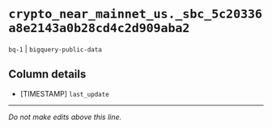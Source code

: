 # `crypto_near_mainnet_us._sbc_5c20336a8e2143a0b28cd4c2d909aba2`
`bq-1` | `bigquery-public-data`

## Column details
* [TIMESTAMP] `last_update`

-------------------------------------------------------------------------------
*Do not make edits above this line.*
